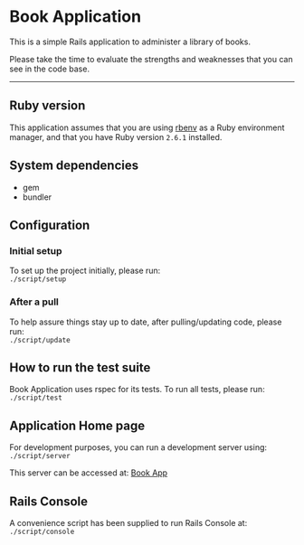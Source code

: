 # Book Application

This is a simple Rails application to administer a library of books.

Please take the time to evaluate the strengths and weaknesses that you can see in the code base.

---
## Ruby version 
This application assumes that you are using [rbenv](https://github.com/rbenv/rbenv) as a Ruby environment manager, and that you have Ruby version `2.6.1` installed.

## System dependencies
- gem
- bundler
 
## Configuration
### Initial setup
To set up the project initially, please run:   
`./script/setup`

### After a pull
To help assure things stay up to date, after pulling/updating code, please run:   
`./script/update`    
 
## How to run the test suite
Book Application uses rspec for its tests. To run all tests, please run:
`./script/test`
    
## Application Home page
For development purposes, you can run a development server using:
`./script/server`

This server can be accessed at:
[Book App](localhost:3000/)    

## Rails Console
A convenience script has been supplied to run Rails Console at:
`./script/console`
